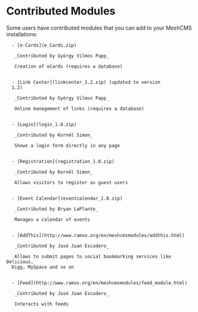# Contributed Modules

Some users have contributed modules that you can add to your MeshCMS
    installations:



    
      - [e-Cards](e_Cards.zip)  

       _Contributed by György Vilmos Papp_  

       Creation of eCards (requires a database)


      - [Link Center](linkcenter_1.2.zip) (updated to version
      1.2)  

       _Contributed by György Vilmos Papp_  

       Online management of links (requires a database)


      - [Login](login_1.0.zip)  

       _Contributed by Kornél Simon_  

       Shows a login form directly in any page


      - [Registration](registration_1.0.zip)  

       _Contributed by Kornél Simon_  

       Allows visitors to register as guest users


      - [Event Calendar](eventcalendar_1.0.zip)  

       _Contributed by Bryan LaPlante_  

       Manages a calendar of events


      - [AddThis](http://www.ramso.org/en/meshcmsmodules/addthis.html)  

       _Contributed by José Juan Escudero_  

       Allows to submit pages to social bookmarking services like Delicious,
      Digg, MySpace and so on


      - [Feed](http://www.ramso.org/en/meshcmsmodules/feed_module.html)  

       _Contributed by José Juan Escudero_  

       Interacts with feeds